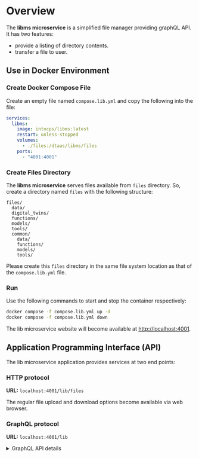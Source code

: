 # Overview

The **libms microservice** is a simplified file manager providing graphQL API.
It has two features:

* provide a listing of directory contents.
* transfer a file to user.

## Use in Docker Environment

### Create Docker Compose File

Create an empty file named `compose.lib.yml` and copy
the following into the file:

```yml
services:
  libms:
    image: intocps/libms:latest
    restart: unless-stopped
    volumes:
      - ./files:/dtaas/libms/files
    ports:
      - "4001:4001"
```

### Create Files Directory

The **libms microservice** serves files available from
`files` directory.
So, create a directory named `files` with the following structure:

```text
files/
  data/
  digital_twins/
  functions/
  models/
  tools/
  common/
    data/
    functions/
    models/
    tools/
```

Please create this `files` directory
in the same file system location as that of the `compose.lib.yml` file.

### Run

Use the following commands to start and stop the container respectively:

```bash
docker compose -f compose.lib.yml up -d
docker compose -f compose.lib.yml down
```

The lib microservice website will become available at <http://localhost:4001>.

## Application Programming Interface (API)

The lib microservice application provides services at
two end points:

### HTTP protocol

**URL:** `localhost:4001/lib/files`

The regular file upload and download options become available
via web browser.

### GraphQL protocol

**URL:** `localhost:4001/lib`

<details>
<summary>GraphQL API details</summary>
The lib microservice takes two distinct GraphQL queries.

#### Directory Listing

This query receives directory path and provides list of files
in that directory. A sample query and response are given here.

``` graphql
query {
  listDirectory(path: ".") {
    repository {
      tree {
        blobs {
          edges {
            node {
              name
              type
            }
          }
        }
        trees {
          edges {
            node {
              name
              type
            }
          }
        }
      }
    }
  }
}
```

``` graphql
{
  "data": {
    "listDirectory": {
      "repository": {
        "tree": {
          "blobs": {
            "edges": []
          },
          "trees": {
            "edges": [
              {
                "node": {
                  "name": "common",
                  "type": "tree"
                }
              },
              {
                "node": {
                  "name": "data",
                  "type": "tree"
                }
              },
              {
                "node": {
                  "name": "digital twins",
                  "type": "tree"
                }
              },
              {
                "node": {
                  "name": "functions",
                  "type": "tree"
                }
              },
              {
                "node": {
                  "name": "models",
                  "type": "tree"
                }
              },
              {
                "node": {
                  "name": "tools",
                  "type": "tree"
                }
              }
            ]
          }
        }
      }
    }
  }
}
```

#### Fetch a File

This query receives directory path and send the file contents to user in response.

To check this query, create a file `files/data/welcome.txt`
with content of `hello world`.

A sample query and response are given here.

```graphql
query {
  readFile(path: "data/welcome.txt") {
    repository {
      blobs {
        nodes {
          name
          rawBlob
          rawTextBlob
        }
      }
    }
  }
}
```

```graphql
{
  "data": {
    "readFile": {
      "repository": {
        "blobs": {
          "nodes": [
            {
              "name": "welcome.txt",
              "rawBlob": "hello world",
              "rawTextBlob": "hello world"
            }
          ]
        }
      }
    }
  }
}
```

### Direct HTTP API Calls in lieu of GraphQL API Calls

The lib microservice also supports making API calls using HTTP POST requests.
Simply send a POST request to the URL endpoint with the GraphQL query in
the request body. Make sure to set the Content-Type header to
"application/json".

The easiest way to perform HTTP requests is to use
[HTTPie](https://github.com/httpie/desktop/releases)
desktop application.
You can download the Ubuntu AppImage and run it. Select the following options:

```txt
Method: POST
URL: localhost:4001
Body: <<copy the json code from examples below>>
Content Type: text/json
```

Here are examples of the HTTP requests and responses for the HTTP API calls.

#### Directory listing

<!-- markdownlint-disable MD013 -->

```http
POST /lib HTTP/1.1
Host: localhost:4001
Content-Type: application/json
Content-Length: 388

{
   "query":"query {\n  listDirectory(path: \".\") {\n    repository {\n      tree {\n        blobs {\n          edges {\n            node {\n              name\n              type\n            }\n          }\n        }\n        trees {\n          edges {\n            node {\n              name\n              type\n            }\n          }\n        }\n      }\n    }\n  }\n}"
}
```

This HTTP POST request will generate the following HTTP response message.

```http
HTTP/1.1 200 OK
Access-Control-Allow-Origin: *
Connection: close
Content-Length: 306
Content-Type: application/json; charset=utf-8
Date: Tue, 26 Sep 2023 20:26:49 GMT
X-Powered-By: Express

{"data":{"listDirectory":{"repository":{"tree":{"blobs":{"edges":[]},"trees":{"edges":[{"node":{"name":"data","type":"tree"}},{"node":{"name":"digital twins","type":"tree"}},{"node":{"name":"functions","type":"tree"}},{"node":{"name":"models","type":"tree"}},{"node":{"name":"tools","type":"tree"}}]}}}}}}
```

#### Fetch a file

This query receives directory path and send the file contents to user in response.

To check this query, create a file `files/data/welcome.txt`
with content of `hello world`.

```http
POST /lib HTTP/1.1
Host: localhost:4001
Content-Type: application/json
Content-Length: 217

{
   "query":"query {\n  readFile(path: \"data/welcome.txt\") {\n    repository {\n      blobs {\n        nodes {\n          name\n          rawBlob\n          rawTextBlob\n        }\n      }\n    }\n  }\n}"
}
```

```http
HTTP/1.1 200 OK
Access-Control-Allow-Origin: *
Connection: close
Content-Length: 134
Content-Type: application/json; charset=utf-8
Date: Wed, 27 Sep 2023 09:17:18 GMT
X-Powered-By: Express

{"data":{"readFile":{"repository":{"blobs":{"nodes":[{"name":"welcome.txt","rawBlob":"hello world","rawTextBlob":"hello world"}]}}}}}
```

<!-- markdownlint-enable MD013 -->
</details>
